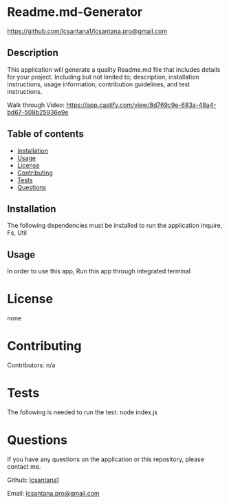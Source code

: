 # Readme.md-Generator
  https://github.com/lcsantana1/lcsantana.pro@gmail.com

  ## Description
  This application will generate a quality Readme.md file that includes details for your project. Including but not limited to; description, installation instructions, usage information, contribution guidelines, and test instructions.
  
  Walk through Video:
  https://app.castify.com/view/8d769c9e-683a-48a4-bd67-508b25936e9e
  

  ## Table of contents
  * [Installation](#installation)
  * [Usage](#usage)
  * [License](#license)
  * [Contributing](#contributing)
  * [Tests](#tests)
  * [Questions](#questions)
  
  ## Installation
  The following dependencies must be installed to run the application
  Inquire, Fs, Util

  ## Usage
  In order to use this app,
   Run this app through integrated terminal

  # License
  none

  # Contributing
  Contributors: n/a

  # Tests
  The following is needed to run the test:
   node index.js

  # Questions
  If you have any questions on the application or this repository, please contact me.

   Github: [lcsantana1](https://github.com/lcsantana1)

   Email: [lcsantana.pro@gmail.com](https://github.com/lcsantana1)

